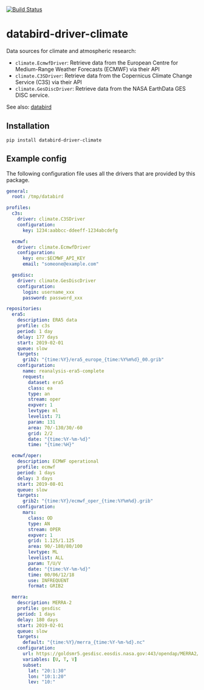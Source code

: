 [![Build Status](https://www.travis-ci.org/jonas-hagen/databird-driver-climate.svg?branch=master)](https://www.travis-ci.org/jonas-hagen/databird-driver-climate)

# databird-driver-climate

Data sources for climate and atmospheric research:

* `climate.EcmwfDriver`: Retrieve data from the European Centre for Medium-Range Weather Forecasts (ECMWF) via their API
* `climate.C3SDriver`: Retrieve data from the Copernicus Climate Change Service (C3S) via their API
* `climate.GesDiscDriver`: Retrieve data from the NASA EarthData GES DISC service.

See also: [databird](https://github.com/jonas-hagen/databird)

## Installation

```
pip install databird-driver-climate
```

## Example config

The following configuration file uses all the drivers that are provided by this package.

```yaml
general:
  root: /tmp/databird

profiles:
  c3s:
    driver: climate.C3SDriver
    configuration:
      key: 1234:aabbcc-ddeeff-1234abcdefg

  ecmwf:
    driver: climate.EcmwfDriver
    configuration:
      key: env:$ECMWF_API_KEY
      email: "someone@example.com"

  gesdisc:
    driver: climate.GesDiscDriver
    configuration:
      login: username_xxx
      password: password_xxx

repositories: 
  era5:
    description: ERA5 data
    profile: c3s
    period: 1 day
    delay: 177 days
    start: 2019-02-01
    queue: slow
    targets:
      grib2: "{time:%Y}/era5_europe_{time:%Y%m%d}_00.grib"
    configuration:
      name: reanalysis-era5-complete
      request:
        dataset: era5
        class: ea
        type: an
        stream: oper
        expver: 1
        levtype: ml
        levelist: 71
        param: 131
        area: 70/-130/30/-60
        grid: 2/2
        date: "{time:%Y-%m-%d}"
        time: "{time:%H}"

  ecmwf/oper:
    description: ECMWF operational
    profile: ecmwf
    period: 1 days
    delay: 3 days
    start: 2019-08-01
    queue: slow
    targets:
      grib2: "{time:%Y}/ecmwf_oper_{time:%Y%m%d}.grib"
    configuration:
      mars:
        class: OD
        type: AN
        stream: OPER
        expver: 1
        grid: 1.125/1.125
        area: 90/-180/80/100
        levtype: ML
        levelist: ALL
        param: T/U/V
        date: "{time:%Y-%m-%d}"
        time: 00/06/12/18
        use: INFREQUENT
        format: GRIB2

  merra:
    description: MERRA-2
    profile: gesdisc
    period: 1 days
    delay: 180 days
    start: 2019-02-01
    queue: slow
    targets:
      default: "{time:%Y}/merra_{time:%Y-%m-%d}.nc"
    configuration:
      url: https://goldsmr5.gesdisc.eosdis.nasa.gov:443/opendap/MERRA2/M2I3NPASM.5.12.4/{time:%Y}/{time:%m}/MERRA2_400.inst3_3d_asm_Np.{time:%Y%m%d}.nc4
      variables: [U, T, V]
      subset:
        lat: "20:1:30"
        lon: "10:1:20"
        lev: "10:"

 
```


